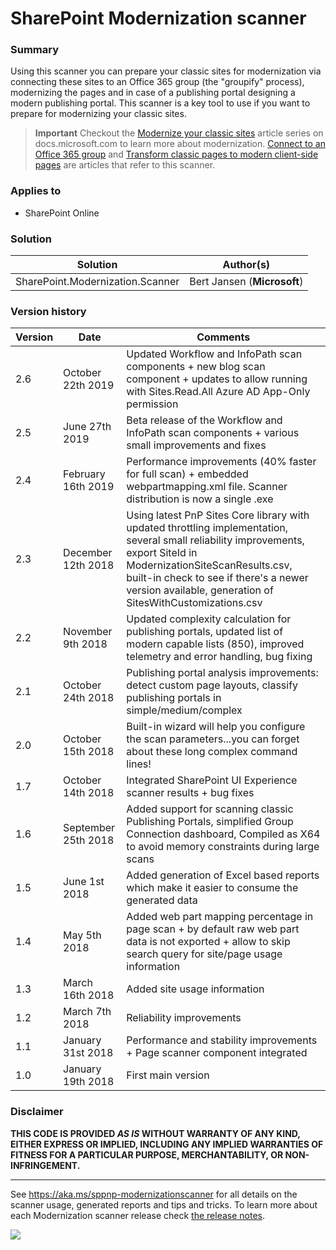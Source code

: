 # SharePoint Modernization scanner #

### Summary ###

Using this scanner you can prepare your classic sites for modernization via connecting these sites to an Office 365 group (the "groupify" process), modernizing the pages and in case of a publishing portal designing a modern publishing portal. This scanner is a key tool to use if you want to prepare for modernizing your classic sites.

> **Important**
> Checkout the [Modernize your classic sites](https://aka.ms/sppnp-modernize) article series on docs.microsoft.com to learn more about modernization. [Connect to an Office 365 group](https://docs.microsoft.com/en-us/sharepoint/dev/transform/modernize-connect-to-office365-group) and [Transform classic pages to modern client-side pages](https://docs.microsoft.com/en-us/sharepoint/dev/transform/modernize-userinterface-site-pages) are articles that refer to this scanner.

### Applies to ###

- SharePoint Online

### Solution ###

Solution | Author(s)
---------|----------
SharePoint.Modernization.Scanner | Bert Jansen (**Microsoft**)

### Version history ###

Version  | Date | Comments
---------| -----| --------
2.6 | October 22th 2019 | Updated Workflow and InfoPath scan components + new blog scan component + updates to allow running with Sites.Read.All Azure AD App-Only permission
2.5 | June 27th 2019 | Beta release of the Workflow and InfoPath scan components + various small improvements and fixes
2.4 | February 16th 2019 | Performance improvements (40% faster for full scan) + embedded webpartmapping.xml file. Scanner distribution is now a single .exe
2.3 | December 12th 2018 | Using latest PnP Sites Core library with updated throttling implementation, several small reliability improvements, export SiteId in ModernizationSiteScanResults.csv, built-in check to see if there's a newer version available, generation of SitesWithCustomizations.csv
2.2 | November 9th 2018 | Updated complexity calculation for publishing portals, updated list of modern capable lists (850), improved telemetry and error handling, bug fixing
2.1 | October 24th 2018 | Publishing portal analysis improvements: detect custom page layouts, classify publishing portals in simple/medium/complex
2.0 | October 15th 2018 | Built-in wizard will help you configure the scan parameters...you can forget about these long complex command lines!
1.7 | October 14th 2018 | Integrated SharePoint UI Experience scanner results + bug fixes
1.6 | September 25th 2018 | Added support for scanning classic Publishing Portals, simplified Group Connection dashboard, Compiled as X64 to avoid memory constraints during large scans
1.5 | June 1st 2018 | Added generation of Excel based reports which make it easier to consume the generated data
1.4 | May 5th 2018 | Added web part mapping percentage in page scan + by default raw web part data is not exported + allow to skip search query for site/page usage information
1.3 | March 16th 2018 | Added site usage information
1.2 | March 7th 2018 | Reliability improvements
1.1 | January 31st 2018 | Performance and stability improvements + Page scanner component integrated
1.0 | January 19th 2018 | First main version

### Disclaimer ###

**THIS CODE IS PROVIDED *AS IS* WITHOUT WARRANTY OF ANY KIND, EITHER EXPRESS OR IMPLIED, INCLUDING ANY IMPLIED WARRANTIES OF FITNESS FOR A PARTICULAR PURPOSE, MERCHANTABILITY, OR NON-INFRINGEMENT.**

----------

See https://aka.ms/sppnp-modernizationscanner for all details on the scanner usage, generated reports and tips and tricks. To learn more about each Modernization scanner release check [the release notes](./Modernization&#32;Scanner&#32;release&#32;notes.md).

<img src="https://telemetry.sharepointpnp.com/sp-dev-modernization/Tools/sharepoint-modernizationscanner" />